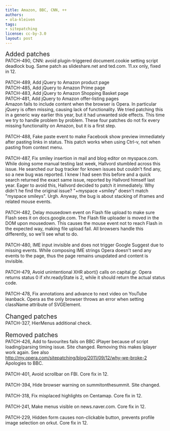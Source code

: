 ```yaml
---
title: Amazon, BBC, CNN, ++
authors:
- ola-kleiven
tags:
- sitepatching
license: cc-by-3.0
layout: post
---
```


<span style="font-size: 140%">Added patches</span><br/>PATCH-490, CNN: avoid plugin-triggered document.cookie setting script deadlock bug. Same patch as slideshare.net and ted.com. 11.xx only, fixed in 12.<br/><br/>PATCH-489, Add jQuery to Amazon product page<br/>PATCH-485, Add jQuery to Amazon Prime page<br/>PATCH-483, Add jQuery to Amazon Shopping Basket page<br/>PATCH-481, Add jQuery to Amazon offer-listing pages<br/>Amazon fails to include content when the browser is Opera. In particular jQuery is often missing, causing lack of functionality. We tried patching this in a generic way earlier this year, but it had unwanted side effects. This time we try to handle problem by problem. These four patches do not fix every missing functionality on Amazon, but it is a first step.<br/><br/>PATCH-488, Fake paste event to make Facebook show preview immediately after pasting links in status. This patch works when using Ctrl-v, not when pasting from context menu.<br/><br/>PATCH-487, Fix smiley insertion in mail and blog editor on myspace.com. While doing some manual testing last week, Hallvord stumbled across this issue. He searched our bug tracker for known issues but couldn&#39;t find any, so a new bug was reported. I knew I had seen this before and a quick search returned the exact same issue, reported by Hallvord himself last year. Eager to avoid this, Hallvord decided to patch it immediately. Why didn&#39;t he find the original issue? &quot;+myspace +smiley&quot; doesn&#39;t match &quot;myspace smileys&quot;. Urgh. Anyway, the bug is about stacking of iframes and related mouse events.<br/><br/>PATCH-482, Delay mousedown event on Flash file upload to make sure Flash sees it on docs.google.com. The Flash file uploader is moved in the DOM upon mousedown. This causes the mouse event not to reach Flash in the expected way, making file upload fail. All browsers handle this differently, so we&#39;ll see what to do.<br/><br/>PATCH-480, IME input invisible and does not trigger Google Suggest due to missing events. While composing IME strings Opera doesn&#39;t send any events to the page, thus the page remains unupdated and content is invisible.<br/><br/>PATCH-479, Avoid unintentional XHR abort() calls on capital.gr. Opera returns status 0 if xhr.readyState is 2, while it should return the actual status code.<br/><br/>PATCH-478, Fix annotations and advance to next video on YouTube leanback. Opera as the only browser throws an error when setting className attribute of SVGElement.<br/><br/><span style="font-size: 140%">Changed patches</span><br/>PATCH-327, HierMenus additional check.<br/><br/><span style="font-size: 140%">Removed patches</span><br/>PATCH-426, Add to favourites fails on BBC iPlayer because of script loading/parsing timing issue. Site changed. Removing this makes Iplayer work again. See also <a href="http://my.opera.com/sitepatching/blog/2011/09/12/why-we-broke-2" target="_blank">http://my.opera.com/sitepatching/blog/2011/09/12/why-we-broke-2</a> Apologies to BBC.<br/><br/>PATCH-401, Avoid scrollbar on FBI. Core fix in 12.<br/><br/>PATCH-394, Hide browser warning on summitonthesummit. Site changed.<br/><br/>PATCH-318, Fix misplaced highlights on Centamap. Core fix in 12.<br/><br/>PATCH-241, Make menus visible on news.naver.com. Core fix in 12.<br/><br/>PATCH-229, Hidden form causes non-clickable button, prevents profile image selection on orkut. Core fix in 12.
